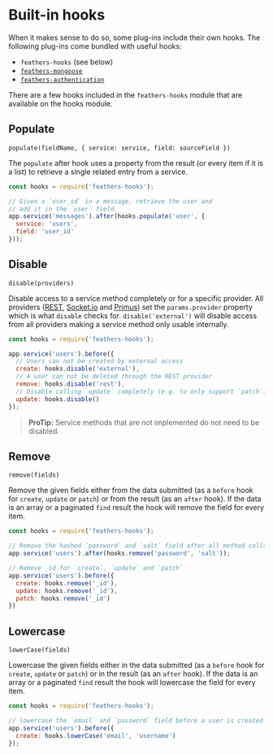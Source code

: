 # Built-in hooks

When it makes sense to do so, some plug-ins include their own hooks. The following plug-ins come bundled with useful hooks:

- `feathers-hooks` (see below)
- [`feathers-mongoose`](../databases/mongoose.md)
- [`feathers-authentication`](../authorization/bundled-hooks.md)

There are a few hooks included in the `feathers-hooks` module that are available on the hooks module.

## Populate

`populate(fieldName, { service: service, field: sourceField })`

The `populate` after hook uses a property from the result (or every item if it is a list) to retrieve a single related entry from a service.

```js
const hooks = require('feathers-hooks');

// Given a `user_id` in a message, retrieve the user and
// add it in the `user` field.
app.service('messages').after(hooks.populate('user', {
  service: 'users',
  field: 'user_id'  
}));
```

## Disable

`disable(providers)`

Disable access to a service method completely or for a specific provider. All providers ([REST](../rest/readme.md), [Socket.io](../real-time/socket-io.md) and [Primus](../real-time/primus.md)) set the `params.provider` property which is what `disable` checks for. `disable('external')`  will disable access from all providers making a service method only usable internally.

```js
const hooks = require('feathers-hooks');

app.service('users').before({
  // Users can not be created by external access
  create: hooks.disable('external'),
  // A user can not be deleted through the REST provider
  remove: hooks.disable('rest'),
  // Disable calling `update` completely (e.g. to only support `patch`)
  update: hooks.disable()
});
```

> **ProTip:** Service methods that are not implemented do not need to be disabled.

## Remove

`remove(fields)`

Remove the given fields either from the data submitted (as a `before` hook for `create`, `update` or `patch`) or from the result (as an `after` hook). If the data is an array or a paginated `find` result the hook will remove the field for every item.

```js
const hooks = require('feathers-hooks');

// Remove the hashed `password` and `salt` field after all method calls
app.service('users').after(hooks.remove('password', 'salt'));

// Remove _id for `create`, `update` and `patch`
app.service('users').before({
  create: hooks.remove('_id'),
  update: hooks.remove('_id'),
  patch: hooks.remove('_id')
})
```

## Lowercase

`lowerCase(fields)`

Lowercase the given fields either in the data submitted (as a `before` hook for `create`, `update` or `patch`) or in the result (as an `after` hook). If the data is an array or a paginated `find` result the hook will lowercase the field for every item.

```js
const hooks = require('feathers-hooks');

// lowercase the `email` and `password` field before a user is created
app.service('users').before({
  create: hooks.lowerCase('email', 'username')
});
```
